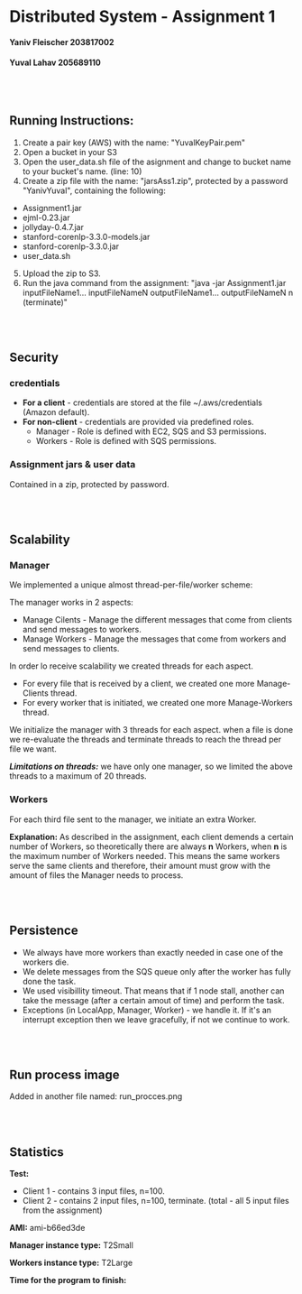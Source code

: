 # Distributed System - Assignment 1

#### Yaniv Fleischer 203817002
#### Yuval Lahav 205689110

<br/><br/>
## Running Instructions:
1. Create a pair key (AWS) with the name: "YuvalKeyPair.pem" 
2. Open a bucket in your S3
3. Open the user_data.sh file of the asignment and change to bucket name to your bucket's name. 
(line: 10)
4. Create a zip file with the name: "jarsAss1.zip", protected by a password "YanivYuval", containing the following:
 * Assignment1.jar
 * ejml-0.23.jar
 * jollyday-0.4.7.jar
 * stanford-corenlp-3.3.0-models.jar
 * stanford-corenlp-3.3.0.jar
 * user_data.sh
5. Upload the zip to S3. 
6. Run the java command from the assignment:
"java -jar Assignment1.jar inputFileName1… inputFileNameN outputFileName1… outputFileNameN n (terminate)"
 

<br/><br/>
## Security
### credentials
* __For a client__ - credentials are stored at the file ~/.aws/credentials (Amazon default).
* __For non-client__ - credentials are provided via predefined roles.
    * Manager - Role is defined with EC2, SQS and S3 permissions.
    * Workers - Role is defined with SQS permissions.
    
### Assignment jars & user data
Contained in a zip, protected by password.

<br/><br/>
## Scalability
### Manager
We implemented a unique almost thread-per-file/worker scheme:

The manager works in 2 aspects:
* Manage Cilents - Manage the different messages that come from clients and send messages to workers.
* Manage Workers - Manage the messages that come from workers and send messages to clients.

In order lo receive scalability we created threads for each aspect. 
* For every file that is received by a client, we created one more Manage-Clients thread.
* For every worker that is initiated, we created one more Manage-Workers thread.

We initialize the manager with 3 threads for each aspect.
when a file is done we re-evaluate the threads and terminate threads to reach the thread per file we want.


___Limitations on threads:___ we have only one manager, so we limited the above threads to a maximum of 20 threads.


### Workers
For each third file sent to the manager, we initiate an extra Worker.

__Explanation:__
As described in the assignment, each client demends a certain number of Workers, 
so theoretically there are always __n__ Workers, when __n__ is the maximum number of Workers needed. 
This means the same workers serve the same clients and therefore, their amount must grow with the amount of files the Manager needs to process. 

<br/><br/>
## Persistence
* We always have more workers than exactly needed in case one of the workers die.
* We delete messages from the SQS queue only after the worker has fully done the task. 
* We used visibillity timeout. That means that if 1 node stall, another can take the message (after a certain amout of time) and perform the task.
* Exceptions (in LocalApp, Manager, Worker) - we handle it. If it's an interrupt exception then we leave gracefully, if not we continue to work.

<br/><br/>
## Run process image
Added in another file named: run_procces.png

<br/><br/>
## Statistics
__Test:__ 
* Client 1 - contains 3 input files, n=100.
* Client 2 - contains 2 input files, n=100, terminate.
(total - all 5 input files from the assignment)

__AMI:__ ami-b66ed3de

__Manager instance type:__ T2Small

__Workers instance type:__ T2Large

__Time for the program to finish:__





